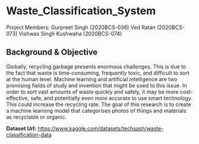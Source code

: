 # Waste_Classification_System

Project Members: 
Gurpreet Singh (2020BCS-036)
Ved Ratan (2020BCS-073)
Vishwas Singh Kushwaha (2020BCS-074)

## Background & Objective
Globally, recycling garbage presents enormous challenges. This is due to the fact that waste is time-consuming, frequently toxic, and difficult to sort at the human level. Machine learning and artificial intelligence are two promising fields of study and invention that might be used to this issue. In order to sort vast amounts of waste quickly and safely, it may be more cost-effective, safe, and potentially even more accurate to use smart technology. This could increase the recycling rate. The goal of this research is to create a machine learning model that categorises photos of things and materials as recyclable or organic.

**Dataset Url:** https://www.kaggle.com/datasets/techsash/waste-classification-data
